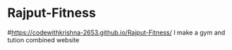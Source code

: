# Rajput-Fitness
#https://codewithkrishna-2653.github.io/Rajput-Fitness/
I make a gym and tution combined website

